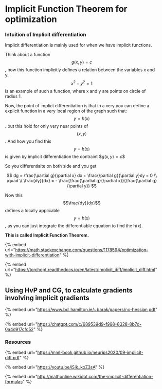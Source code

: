 # Implicit Function Theorem for optimization

### Intuition of Implicit differentiation

Implicit differentiation is mainly used for when we have implicit functions.&#x20;

Think about a function $$g(x,y)=c$$, now this function implicitly defines a relation between the variables x and y. $$x^2+y^2 = 1$$ is an example of such a function, where x and y are points on circle of radius 1.&#x20;

Now, the point of implict differentiation is that in a very you can define a explicit function in a very local region of the graph such that: $$y=h(x)$$. but this hold for only very near points of $$(x,y)$$.  And how you find this $$y=h(x)$$ is given by implicit differentiation the contraint $$g(x,y)=c\$$

So you differentiaite on both side and you get&#x20;

$$
dg = \frac{\partial g}{\partial x} dx + \frac{\partial g}{\partial y}dy = 0 \\ \quad \\
\frac{dy}{dx} = - \frac{\frac{\partial g}{\partial x}}{\frac{\partial g}{\partial y}}
$$

Now this $$\frac{dy}{dx}$$ defines a locally applicable $$y=h(x)$$, as you can just integrate the differentiable equation to find the h(x).&#x20;

**This is called Implicit Function Theorem.**&#x20;

{% embed url="https://math.stackexchange.com/questions/1178594/optimization-with-implicit-differentiation" %}

{% embed url="https://torchopt.readthedocs.io/en/latest/implicit_diff/implicit_diff.html" %}

## Using HvP and CG, to calculate gradients involving implicit gradients

{% embed url="https://www.bcl.hamilton.ie/~barak/papers/nc-hessian.pdf" %}

{% embed url="https://chatgpt.com/c/689539d9-f968-8328-8b7d-0a4d917cfc52" %}

### Resources

{% embed url="https://mml-book.github.io/neurips2020/09-implicit-diff.pdf" %}

{% embed url="https://youtu.be/iSIk_koZ3sA" %}



{% embed url="http://mathonline.wikidot.com/the-implicit-differentiation-formulas" %}

